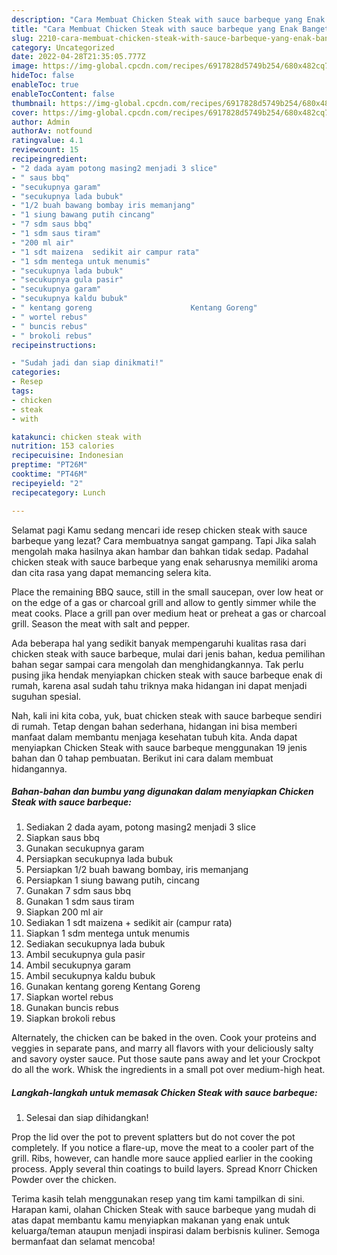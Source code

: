 ```yaml
---
description: "Cara Membuat Chicken Steak with sauce barbeque yang Enak Banget, Buat Buka Puasa Menggugah Selera"
title: "Cara Membuat Chicken Steak with sauce barbeque yang Enak Banget, Buat Buka Puasa Menggugah Selera"
slug: 2210-cara-membuat-chicken-steak-with-sauce-barbeque-yang-enak-banget-buat-buka-puasa-menggugah-selera
category: Uncategorized
date: 2022-04-28T21:35:05.777Z
image: https://img-global.cpcdn.com/recipes/6917828d5749b254/680x482cq70/chicken-steak-with-sauce-barbeque-foto-resep-utama.jpg
hideToc: false
enableToc: true
enableTocContent: false
thumbnail: https://img-global.cpcdn.com/recipes/6917828d5749b254/680x482cq70/chicken-steak-with-sauce-barbeque-foto-resep-utama.jpg
cover: https://img-global.cpcdn.com/recipes/6917828d5749b254/680x482cq70/chicken-steak-with-sauce-barbeque-foto-resep-utama.jpg
author: Admin
authorAv: notfound
ratingvalue: 4.1
reviewcount: 15
recipeingredient:
- "2 dada ayam potong masing2 menjadi 3 slice"
- " saus bbq"
- "secukupnya garam"
- "secukupnya lada bubuk"
- "1/2 buah bawang bombay iris memanjang"
- "1 siung bawang putih cincang"
- "7 sdm saus bbq"
- "1 sdm saus tiram"
- "200 ml air"
- "1 sdt maizena  sedikit air campur rata"
- "1 sdm mentega untuk menumis"
- "secukupnya lada bubuk"
- "secukupnya gula pasir"
- "secukupnya garam"
- "secukupnya kaldu bubuk"
- " kentang goreng                      Kentang Goreng"
- " wortel rebus"
- " buncis rebus"
- " brokoli rebus"
recipeinstructions:

- "Sudah jadi dan siap dinikmati!"
categories:
- Resep
tags:
- chicken
- steak
- with

katakunci: chicken steak with 
nutrition: 153 calories
recipecuisine: Indonesian
preptime: "PT26M"
cooktime: "PT46M"
recipeyield: "2"
recipecategory: Lunch

---
```



Selamat pagi Kamu sedang mencari ide resep chicken steak with sauce barbeque yang lezat? Cara membuatnya sangat gampang. Tapi Jika salah mengolah maka hasilnya akan hambar dan bahkan tidak sedap. Padahal chicken steak with sauce barbeque yang enak seharusnya memiliki aroma dan cita rasa yang dapat memancing selera kita.


Place the remaining BBQ sauce, still in the small saucepan, over low heat or on the edge of a gas or charcoal grill and allow to gently simmer while the meat cooks. Place a grill pan over medium heat or preheat a gas or charcoal grill. Season the meat with salt and pepper.

Ada beberapa hal yang sedikit banyak mempengaruhi kualitas rasa dari chicken steak with sauce barbeque, mulai dari jenis bahan, kedua pemilihan bahan segar sampai cara mengolah dan menghidangkannya. Tak perlu pusing jika hendak menyiapkan chicken steak with sauce barbeque enak di rumah, karena asal sudah tahu triknya maka hidangan ini dapat menjadi suguhan spesial.


Nah, kali ini kita coba, yuk, buat chicken steak with sauce barbeque sendiri di rumah. Tetap dengan bahan sederhana, hidangan ini bisa memberi manfaat dalam membantu menjaga kesehatan tubuh kita. Anda dapat menyiapkan Chicken Steak with sauce barbeque menggunakan 19 jenis bahan dan 0 tahap pembuatan. Berikut ini cara dalam membuat hidangannya.

<!--inarticleads1-->

##### Bahan-bahan dan bumbu yang digunakan dalam menyiapkan Chicken Steak with sauce barbeque:

1. Sediakan 2 dada ayam, potong masing2 menjadi 3 slice
1. Siapkan  saus bbq
1. Gunakan secukupnya garam
1. Persiapkan secukupnya lada bubuk
1. Persiapkan 1/2 buah bawang bombay, iris memanjang
1. Persiapkan 1 siung bawang putih, cincang
1. Gunakan 7 sdm saus bbq
1. Gunakan 1 sdm saus tiram
1. Siapkan 200 ml air
1. Sediakan 1 sdt maizena + sedikit air (campur rata)
1. Siapkan 1 sdm mentega untuk menumis
1. Sediakan secukupnya lada bubuk
1. Ambil secukupnya gula pasir
1. Ambil secukupnya garam
1. Ambil secukupnya kaldu bubuk
1. Gunakan  kentang goreng                      Kentang Goreng
1. Siapkan  wortel rebus
1. Gunakan  buncis rebus
1. Siapkan  brokoli rebus


Alternately, the chicken can be baked in the oven. Cook your proteins and veggies in separate pans, and marry all flavors with your deliciously salty and savory oyster sauce. Put those saute pans away and let your Crockpot do all the work. Whisk the ingredients in a small pot over medium-high heat. 

<!--inarticleads2-->

##### Langkah-langkah untuk memasak Chicken Steak with sauce barbeque:


1. Selesai dan siap dihidangkan!

Prop the lid over the pot to prevent splatters but do not cover the pot completely. If you notice a flare-up, move the meat to a cooler part of the grill. Ribs, however, can handle more sauce applied earlier in the cooking process. Apply several thin coatings to build layers. Spread Knorr Chicken Powder over the chicken. 

Terima kasih telah menggunakan resep yang tim kami tampilkan di sini. Harapan kami, olahan Chicken Steak with sauce barbeque yang mudah di atas dapat membantu kamu menyiapkan makanan yang enak untuk keluarga/teman ataupun menjadi inspirasi dalam berbisnis kuliner. Semoga bermanfaat dan selamat mencoba!

